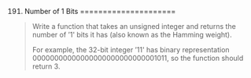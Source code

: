 191. Number of 1 Bits
=====================

> Write a function that takes an unsigned integer and returns the number of ’1' bits it has (also known as the Hamming weight).
>
> For example, the 32-bit integer ’11' has binary representation 00000000000000000000000000001011, so the function should return 3.
